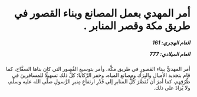 <h1 dir="rtl">أمر المهدي بعمل المصانع وبناء القصور في طريق مكة وقصر المنابر  .</h1>

<h5 dir="rtl">العام الهجري:  161

العام الميلادي: 777

</h5>

<p dir="rtl">أمر المهديُّ ببناء القصورِ في طريق مكَّة، وأمر بتوسيعِ القُصور التي كان بناها السفَّاح، كما قام بتجديد الأميال والبِرَك ومصانع المياه، وحفر الرَّكايا؛ كلُّ ذلك تسهيلًا للمسافرينَ في طُرُقِهم، كما أمرَ أن تُقصَّرَ كُلُّ المنابرِ إلى قَدْرِ ارتفاعِ مِنبرِ الرَّسولِ صلَّى الله عليه وسلَّم، ولا يُزادَ على ذلك.</p></br>
